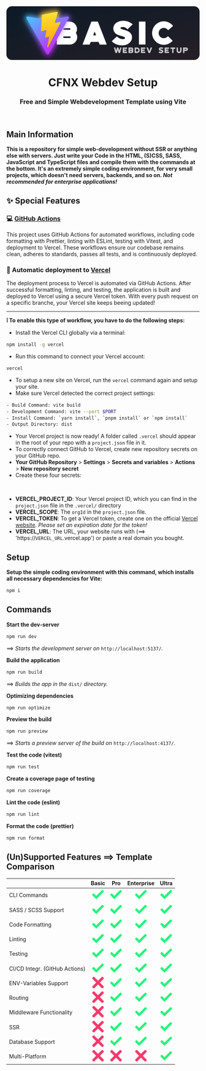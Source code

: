 <img src="./.github/content/title.png">

<h1 align="center">CFNX Webdev Setup</h1>
<h3 align="center">Free and Simple Webdevelopment Template using Vite</h3>
<br>

## Main Information

**This is a repository for simple web-development without SSR or anything else with servers. Just write your Code in the HTML, (S)CSS, SASS, JavaScript and TypeScript files and compile them with the commands at the bottom. It's an extremely simple coding environment, for very small projects, which doesn't need servers, backends, and so on. _Not recommended for enterprise applications!_**

## ✨ Special Features

### 💻 [GitHub Actions](https://github.com/features/actions)

This project uses GitHub Actions for automated workflows, including code formatting with Prettier, linting with ESLint, testing with Vitest, and deployment to Vercel. These workflows ensure our codebase remains clean, adheres to standards, passes all tests, and is continuously deployed.

### 🚀 Automatic deployment to [Vercel](https://vercel.com/)

The deployment process to Vercel is automated via GitHub Actions. After successful formatting, linting, and testing, the application is built and deployed to Vercel using a secure Vercel token. With every push request on a specific branche, your Vercel site keeps beeing updated!

---

**❕ To enable this type of workflow, you have to do the following steps:**

-   Install the Vercel CLI globally via a terminal:

```bash
npm install -g vercel
```

-   Run this command to connect your Vercel account:

```bash
vercel
```

-   To setup a new site on Vercel, run the `vercel` command again and setup your site.
-   Make sure Vercel detected the correct project settings:

```bash
- Build Command: vite build
- Development Command: vite --port $PORT
- Install Command: `yarn install`, `pnpm install` or `npm install`
- Output Directory: dist
```

-   Your Vercel project is now ready! A folder called `.vercel` should appear in the root of your repo with a `project.json` file in it.
-   To correctly connect GitHub to Vercel, create new repository secrets on your GitHub repo.
-   **Your GitHub Repository** > **Settings** > **Secrets and variables** > **Actions** > **New repository secret**
-   Create these four secrets:

<br>

-   **VERCEL_PROJECT_ID**: Your Vercel project ID, which you can find in the `project.json` file in the `.vercel/` directory
-   **VERCEL_SCOPE**: The `orgId` in the `project.json` file.
-   **VERCEL_TOKEN**: To get a Vercel token, create one on the official [Vercel website](https://vercel.com/account/tokens). _Please set an expiration date for the token!_
-   **VERCEL_URL**: The URL, your website runs with (==> 'https://`VERCEL_URL`.vercel.app') or paste a real domain you bought.

## Setup

**Setup the simple coding environment with this command, which installs all necessary dependencies for Vite:**

```bash
npm i
```

## Commands

**Start the dev-server**

```bash
npm run dev
```

==> _Starts the development server on_ `http://localhost:5137/`_._

**Build the application**

```bash
npm run build
```

==> _Builds the app in the_ `dist/` _directory._

**Optimizing dependencies**

```bash
npm run optimize
```

**Preview the build**

```bash
npm run preview
```

==> _Starts a preview server of the build on_ `http://localhost:4137/`_._

**Test the code (vitest)**

```bash
npm run test
```

**Create a coverage page of testing**

```bash
npm run coverage
```

**Lint the code (eslint)**

```bash
npm run lint
```

**Format the code (prettier)**

```bash
npm run format
```

## (Un)Supported Features ==> Template Comparison

|                                |                             **Basic**                              |                              **Pro**                               |                           **Enterprise**                           |                             **Ultra**                             |
| :----------------------------- | :----------------------------------------------------------------: | :----------------------------------------------------------------: | :----------------------------------------------------------------: | :---------------------------------------------------------------: |
| CLI Commands                   | <img src="./.github/content/tick.png" width="30px" height="30px">  | <img src="./.github/content/tick.png" width="30px" height="30px">  | <img src="./.github/content/tick.png" width="30px" height="30px">  | <img src="./.github/content/tick.png" width="30px" height="30px"> |
| SASS / SCSS Support            | <img src="./.github/content/tick.png" width="30px" height="30px">  | <img src="./.github/content/tick.png" width="30px" height="30px">  | <img src="./.github/content/tick.png" width="30px" height="30px">  | <img src="./.github/content/tick.png" width="30px" height="30px"> |
| Code Formatting                | <img src="./.github/content/tick.png" width="30px" height="30px">  | <img src="./.github/content/tick.png" width="30px" height="30px">  | <img src="./.github/content/tick.png" width="30px" height="30px">  | <img src="./.github/content/tick.png" width="30px" height="30px"> |
| Linting                        | <img src="./.github/content/tick.png" width="30px" height="30px">  | <img src="./.github/content/tick.png" width="30px" height="30px">  | <img src="./.github/content/tick.png" width="30px" height="30px">  | <img src="./.github/content/tick.png" width="30px" height="30px"> |
| Testing                        | <img src="./.github/content/tick.png" width="30px" height="30px">  | <img src="./.github/content/tick.png" width="30px" height="30px">  | <img src="./.github/content/tick.png" width="30px" height="30px">  | <img src="./.github/content/tick.png" width="30px" height="30px"> |
| CI/CD Integr. (GitHub Actions) | <img src="./.github/content/tick.png" width="30px" height="30px">  | <img src="./.github/content/tick.png" width="30px" height="30px">  | <img src="./.github/content/tick.png" width="30px" height="30px">  | <img src="./.github/content/tick.png" width="30px" height="30px"> |
| ENV-Variables Support          | <img src="./.github/content/close.png" width="30px" height="30px"> | <img src="./.github/content/tick.png" width="30px" height="30px">  | <img src="./.github/content/tick.png" width="30px" height="30px">  | <img src="./.github/content/tick.png" width="30px" height="30px"> |
| Routing                        | <img src="./.github/content/close.png" width="30px" height="30px"> | <img src="./.github/content/tick.png" width="30px" height="30px">  | <img src="./.github/content/tick.png" width="30px" height="30px">  | <img src="./.github/content/tick.png" width="30px" height="30px"> |
| Middleware Functionality       | <img src="./.github/content/close.png" width="30px" height="30px"> | <img src="./.github/content/tick.png" width="30px" height="30px">  | <img src="./.github/content/tick.png" width="30px" height="30px">  | <img src="./.github/content/tick.png" width="30px" height="30px"> |
| SSR                            | <img src="./.github/content/close.png" width="30px" height="30px"> | <img src="./.github/content/tick.png" width="30px" height="30px">  | <img src="./.github/content/tick.png" width="30px" height="30px">  | <img src="./.github/content/tick.png" width="30px" height="30px"> |
| Database Support               | <img src="./.github/content/close.png" width="30px" height="30px"> | <img src="./.github/content/tick.png" width="30px" height="30px">  | <img src="./.github/content/tick.png" width="30px" height="30px">  | <img src="./.github/content/tick.png" width="30px" height="30px"> |
| Multi-Platform                 | <img src="./.github/content/close.png" width="30px" height="30px"> | <img src="./.github/content/close.png" width="30px" height="30px"> | <img src="./.github/content/close.png" width="30px" height="30px"> | <img src="./.github/content/tick.png" width="30px" height="30px"> |
